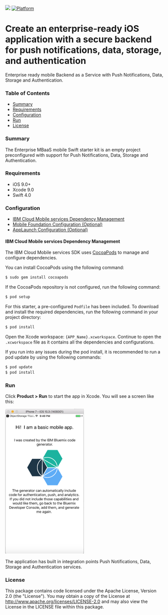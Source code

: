 [![](https://img.shields.io/badge/bluemix-powered-blue.svg)](https://bluemix.net)
[![Platform](https://img.shields.io/badge/platform-ios_swift-lightgrey.svg?style=flat)](https://developer.apple.com/swift/)

# Create an enterprise-ready iOS application with a secure backend for push notifications, data, storage, and authentication

Enterprise ready mobile Backend as a Service with Push Notifications, Data, Storage and Authentication.

### Table of Contents
* [Summary](#summary)
* [Requirements](#requirements)
* [Configuration](#configuration)
* [Run](#run)
* [License](#license)

### Summary

The Enterprise MBaaS mobile Swift starter kit is an empty project preconfigured with support for Push Notifications, Data, Storage and Authentication.

### Requirements

* iOS 9.0+
* Xcode 9.0
* Swift 4.0

### Configuration
* [IBM Cloud Mobile services Dependency Management](#ibm-cloud-mobile-services-dependency-management)
* [Mobile Foundation Configuration (Optional)](#mobile-foundation-configuration-optional)
* [AppLaunch Configuration (Optional)](#applaunch-configuration-optional)

#### IBM Cloud Mobile services Dependency Management

The IBM Cloud Mobile services SDK uses [CocoaPods](https://cocoapods.org/) to manage and configure dependencies.

You can install CocoaPods using the following command:

```bash
$ sudo gem install cocoapods
```

If the CocoaPods repository is not configured, run the following command:

```bash
$ pod setup
```

For this starter, a pre-configured `Podfile` has been included. To download and install the required dependencies, run the following command in your project directory:

```bash
$ pod install
```
Open the Xcode workspace: `{APP_Name}.xcworkspace`. Continue to open the `.xcworkspace` file as it contains all the dependencies and configurations.

If you run into any issues during the pod install, it is recommended to run a pod update by using the following commands:

```bash
$ pod update
$ pod install
```

### Run

Click **Product > Run** to start the app in Xcode.  You will see a screen like this:

<img src="README_Images/basic_home_screen.png" alt="Empty App Screenshot" width="250px"/>

The application has built in integration points  Push Notifications, Data, Storage and Authentication services.

### License
This package contains code licensed under the Apache License, Version 2.0 (the "License"). You may obtain a copy of the License at http://www.apache.org/licenses/LICENSE-2.0 and may also view the License in the LICENSE file within this package.

